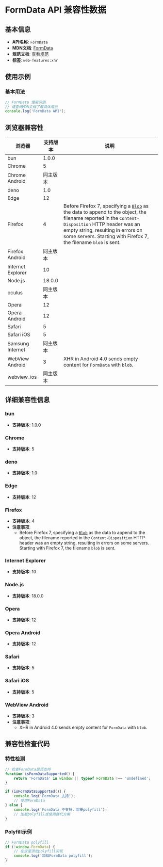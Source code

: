 # FormData API 兼容性数据

## 基本信息

- **API名称**: `FormData`
- **MDN文档**: [FormData](https://developer.mozilla.org/docs/Web/API/FormData)
- **规范文档**: [查看规范](https://xhr.spec.whatwg.org/#interface-formdata)
- **标签**: `web-features:xhr`

## 使用示例

### 基本用法

```javascript
// FormData 使用示例
// 请查阅MDN文档了解具体用法
console.log('FormData API');
```

## 浏览器兼容性

| 浏览器 | 支持版本 | 说明 |
|--------|----------|------|
| bun | 1.0.0 |  |
| Chrome | 5 |  |
| Chrome Android | 同主版本 |  |
| deno | 1.0 |  |
| Edge | 12 |  |
| Firefox | 4 | Before Firefox 7, specifying a [`Blob`](https://developer.mozilla.org/docs/Web/API/Blob) as the data to append to the object, the filename reported in the `Content-Disposition` HTTP header was an empty string, resulting in errors on some servers. Starting with Firefox 7, the filename `blob` is sent. |
| Firefox Android | 同主版本 |  |
| Internet Explorer | 10 |  |
| Node.js | 18.0.0 |  |
| oculus | 同主版本 |  |
| Opera | 12 |  |
| Opera Android | 12 |  |
| Safari | 5 |  |
| Safari iOS | 5 |  |
| Samsung Internet | 同主版本 |  |
| WebView Android | 3 | XHR in Android 4.0 sends empty content for `FormData` with `blob`. |
| webview_ios | 同主版本 |  |

## 详细兼容性信息

### bun

- **支持版本**: 1.0.0

### Chrome

- **支持版本**: 5

### deno

- **支持版本**: 1.0

### Edge

- **支持版本**: 12

### Firefox

- **支持版本**: 4
- **注意事项**:
  - Before Firefox 7, specifying a [`Blob`](https://developer.mozilla.org/docs/Web/API/Blob) as the data to append to the object, the filename reported in the `Content-Disposition` HTTP header was an empty string, resulting in errors on some servers. Starting with Firefox 7, the filename `blob` is sent.

### Internet Explorer

- **支持版本**: 10

### Node.js

- **支持版本**: 18.0.0

### Opera

- **支持版本**: 12

### Opera Android

- **支持版本**: 12

### Safari

- **支持版本**: 5

### Safari iOS

- **支持版本**: 5

### WebView Android

- **支持版本**: 3
- **注意事项**:
  - XHR in Android 4.0 sends empty content for `FormData` with `blob`.

## 兼容性检查代码

### 特性检测

```javascript
// 检查FormData是否支持
function isFormDataSupported() {
    return 'FormData' in window || typeof FormData !== 'undefined';
}

if (isFormDataSupported()) {
    console.log('FormData 支持');
    // 使用FormData
} else {
    console.log('FormData 不支持，需要polyfill');
    // 加载polyfill或使用替代方案
}
```

### Polyfill示例

```javascript
// FormData polyfill
if (!window.FormData) {
    // 在这里添加polyfill实现
    console.log('加载FormData polyfill');
}
```

